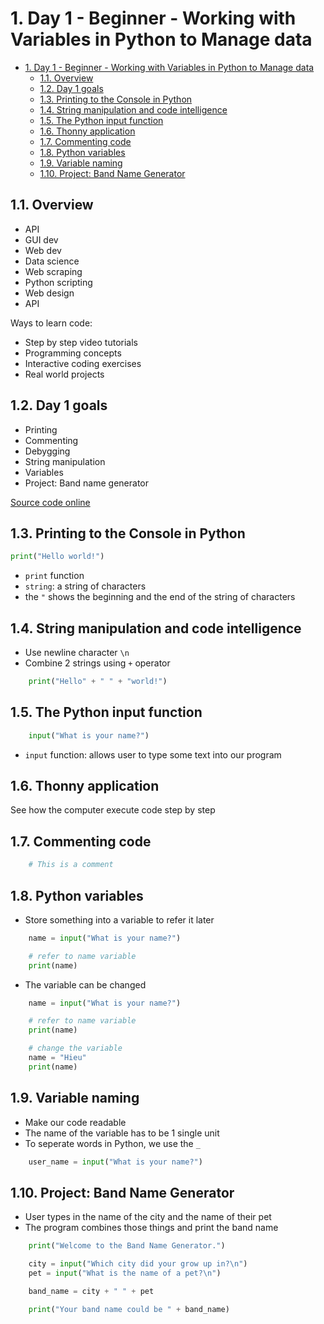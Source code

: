 # 1. Day 1 - Beginner - Working with Variables in Python to Manage data

- [1. Day 1 - Beginner - Working with Variables in Python to Manage data](#1-day-1---beginner---working-with-variables-in-python-to-manage-data)
  - [1.1. Overview](#11-overview)
  - [1.2. Day 1 goals](#12-day-1-goals)
  - [1.3. Printing to the Console in Python](#13-printing-to-the-console-in-python)
  - [1.4. String manipulation and code intelligence](#14-string-manipulation-and-code-intelligence)
  - [1.5. The Python input function](#15-the-python-input-function)
  - [1.6. Thonny application](#16-thonny-application)
  - [1.7. Commenting code](#17-commenting-code)
  - [1.8. Python variables](#18-python-variables)
  - [1.9. Variable naming](#19-variable-naming)
  - [1.10. Project: Band Name Generator](#110-project-band-name-generator)

## 1.1. Overview

- API
- GUI dev
- Web dev
- Data science
- Web scraping
- Python scripting
- Web design
- API

Ways to learn code:

- Step by step video tutorials
- Programming concepts
- Interactive coding exercises
- Real world projects

## 1.2. Day 1 goals

- Printing
- Commenting
- Debygging
- String manipulation
- Variables
- Project: Band name generator

[Source code online](https://replit.com/@appbrewery/band-name-generator-end)

## 1.3. Printing to the Console in Python

```py
print("Hello world!")
```

- `print` function
- `string`: a string of characters
- the `"` shows the beginning and the end of the string of characters

## 1.4. String manipulation and code intelligence

- Use newline character `\n`
- Combine 2 strings using `+` operator

```py
    print("Hello" + " " + "world!")
```

## 1.5. The Python input function

```py
    input("What is your name?")
```

- `input` function: allows user to type some text into our program

## 1.6. Thonny application

See how the computer execute code step by step

## 1.7. Commenting code

```py
    # This is a comment
```

## 1.8. Python variables

- Store something into a variable to refer it later

```py
    name = input("What is your name?")

    # refer to name variable
    print(name)
```

- The variable can be changed

```py
    name = input("What is your name?")

    # refer to name variable
    print(name)

    # change the variable
    name = "Hieu"
    print(name)
```

## 1.9. Variable naming

- Make our code readable
- The name of the variable has to be 1 single unit
- To seperate words in Python, we use the `_`

```py
    user_name = input("What is your name?")
```

## 1.10. Project: Band Name Generator

- User types in the name of the city and the name of their pet
- The program combines those things and print the band name

```py
    print("Welcome to the Band Name Generator.")

    city = input("Which city did your grow up in?\n")
    pet = input("What is the name of a pet?\n")

    band_name = city + " " + pet

    print("Your band name could be " + band_name)
```
